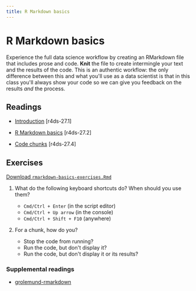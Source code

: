 ```yaml
---
title: R Markdown basics
---
```


<!-- Generated automatically from rmarkdown-basics.yml. Do not edit by hand -->

# R Markdown basics

Experience the full data science workflow by creating an RMarkdown file that
includes prose and code. __Knit__ the file to create intermingle your text and
the results of the code. This is an authentic workflow: the only difference
between this and what you'll use as a data scientist is that in this class
you'll always show your code so we can give you feedback on the results _and_
the process.

## Readings

  * [Introduction](http://r4ds.had.co.nz/r-markdown.html#introduction-18) [r4ds-27.1]

  * [R Markdown basics](http://r4ds.had.co.nz/r-markdown.html#r-markdown-basics) [r4ds-27.2]

  * [Code chunks](http://r4ds.had.co.nz/r-markdown.html#code-chunks) [r4ds-27.4]


## Exercises
[Download `rmarkdown-basics-exercises.Rmd`](rmarkdown-basics-exercises.Rmd)


1.  What do the following keyboard shortcuts do? When should you use them?

    -   `Cmd/Ctrl + Enter` (in the script editor)
    -   `Cmd/Ctrl + Up arrow` (in the console)
    -   `Cmd/Ctrl + Shift + F10` (anywhere)

2.  For a chunk, how do you?

    -   Stop the code from running?
    -   Run the code, but don't display it?
    -   Run the code, but don't display it or its results?

### Supplemental readings

* [grolemund-rmarkdown](supplements.html#grolemund-rmarkdown)


